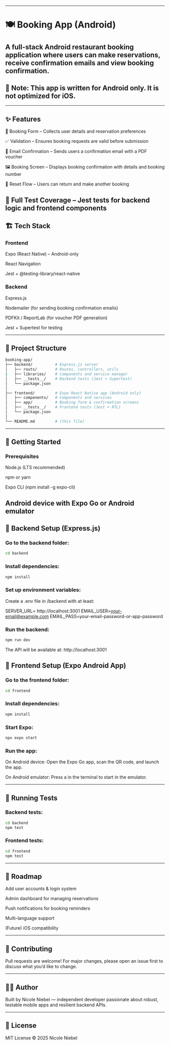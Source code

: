 
--- 
# 🍽️ Booking App (Android)

A full-stack Android restaurant booking application where users can make reservations, receive confirmation emails and view booking confirmation.
---

## 🚨 Note: This app is written for Android only. It is not optimized for iOS.
---

## ✨ Features

📅 Booking Form – Collects user details and reservation preferences

✅ Validation – Ensures booking requests are valid before submission

📩 Email Confirmation – Sends users a confirmation email with a PDF voucher

🖼️ Booking Screen – Displays booking confirmation with details and booking number

🔄 Reset Flow – Users can return and make another booking

🧪 Full Test Coverage – Jest tests for backend logic and frontend components
---
## 🏗️ Tech Stack
### Frontend

Expo (React Native)
 – Android-only

React Navigation

Jest + @testing-library/react-native

### Backend

Express.js

Nodemailer (for sending booking confirmation emails)

PDFKit / ReportLab (for voucher PDF generation)

Jest + Supertest for testing

---
## 📂 Project Structure

```bash
booking-app/
├── backend/          # Express.js server
│   ├── routs/        # Routes, controllers, utils
|   ├── libraries/    # Components and service manager
│   ├── __tests__/    # Backend tests (Jest + Supertest)
│   └── package.json
│
├── frontend/         # Expo React Native app (Android only)
│   ├── components/   # Components and services
│   ├── app/          # Booking form & confirmation screens
│   ├── __tests__/    # Frontend tests (Jest + RTL)
│   └── package.json
│
└── README.md         # (this file)
```
---
## 🚀 Getting Started
### Prerequisites

Node.js (LTS recommended)

npm or yarn

Expo CLI (npm install -g expo-cli)

Android device with Expo Go or Android emulator
 ---
## 🔧 Backend Setup (Express.js)

### Go to the backend folder:

```bash
cd backend
```


### Install dependencies:

```bash
npm install
```


### Set up environment variables:
Create a .env file in /backend with at least:

SERVER_URL= http://localhost:3001
EMAIL_USER=your-email@example.com
EMAIL_PASS=your-email-password-or-app-password


### Run the backend:

```bash
npm run dev
```


The API will be available at: http://localhost:3001

## 📱 Frontend Setup (Expo Android App)

### Go to the frontend folder:

```bash
cd frontend
```


### Install dependencies:

```bash
npm install
```


### Start Expo:

```bash
npx expo start
```


### Run the app:

On Android device: Open the Expo Go app, scan the QR code, and launch the app.

On Android emulator: Press a in the terminal to start in the emulator.

 ---
## 🧪 Running Tests
### Backend tests:

```bash
cd backend
npm test
```

### Frontend tests:

```bash
cd frontend
npm test
```

---
## 📌 Roadmap

 Add user accounts & login system

 Admin dashboard for managing reservations

 Push notifications for booking reminders

 Multi-language support

 (Future) iOS compatibility

---
## 🤝 Contributing

Pull requests are welcome!
For major changes, please open an issue first to discuss what you’d like to change.

---
## 👩‍🔧 Author

Built by Nicole Niebel — independent developer passionate about robust, testable mobile apps and resilient backend APIs.

---
## 📜 License

MIT License © 2025 Nicole Niebel


